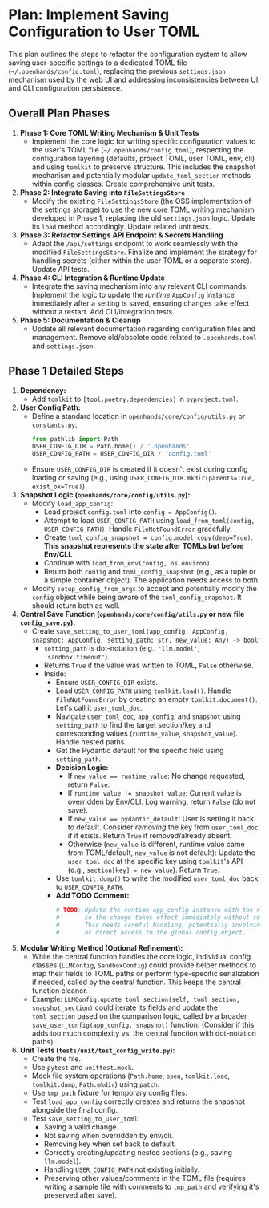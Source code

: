 # Plan: Implement Saving Configuration to User TOML

This plan outlines the steps to refactor the configuration system to allow saving user-specific settings to a dedicated TOML file (`~/.openhands/config.toml`), replacing the previous `settings.json` mechanism used by the web UI and addressing inconsistencies between UI and CLI configuration persistence.

## Overall Plan Phases

1.  **Phase 1: Core TOML Writing Mechanism & Unit Tests**
    *   Implement the core logic for writing specific configuration values to the user's TOML file (`~/.openhands/config.toml`), respecting the configuration layering (defaults, project TOML, user TOML, env, cli) and using `tomlkit` to preserve structure. This includes the snapshot mechanism and potentially modular `update_toml_section` methods within config classes. Create comprehensive unit tests.
2.  **Phase 2: Integrate Saving into `FileSettingsStore`**
    *   Modify the existing `FileSettingsStore` (the OSS implementation of the settings storage) to use the new core TOML writing mechanism developed in Phase 1, replacing the old `settings.json` logic. Update its `load` method accordingly. Update related unit tests.
3.  **Phase 3: Refactor Settings API Endpoint & Secrets Handling**
    *   Adapt the `/api/settings` endpoint to work seamlessly with the modified `FileSettingsStore`. Finalize and implement the strategy for handling secrets (either within the user TOML or a separate store). Update API tests.
4.  **Phase 4: CLI Integration & Runtime Update**
    *   Integrate the saving mechanism into any relevant CLI commands. Implement the logic to update the *runtime* `AppConfig` instance immediately after a setting is saved, ensuring changes take effect without a restart. Add CLI/integration tests.
5.  **Phase 5: Documentation & Cleanup**
    *   Update all relevant documentation regarding configuration files and management. Remove old/obsolete code related to `.openhands.toml` and `settings.json`.

## Phase 1 Detailed Steps

1.  **Dependency:**
    *   Add `tomlkit` to `[tool.poetry.dependencies]` in `pyproject.toml`.
2.  **User Config Path:**
    *   Define a standard location in `openhands/core/config/utils.py` or `constants.py`:
        ```python
        from pathlib import Path
        USER_CONFIG_DIR = Path.home() / '.openhands'
        USER_CONFIG_PATH = USER_CONFIG_DIR / 'config.toml'
        ```
    *   Ensure `USER_CONFIG_DIR` is created if it doesn't exist during config loading or saving (e.g., using `USER_CONFIG_DIR.mkdir(parents=True, exist_ok=True)`).
3.  **Snapshot Logic (`openhands/core/config/utils.py`):**
    *   Modify `load_app_config`:
        *   Load project `config.toml` into `config = AppConfig()`.
        *   Attempt to load `USER_CONFIG_PATH` using `load_from_toml(config, USER_CONFIG_PATH)`. Handle `FileNotFoundError` gracefully.
        *   Create `toml_config_snapshot = config.model_copy(deep=True)`. **This snapshot represents the state after TOMLs but before Env/CLI.**
        *   Continue with `load_from_env(config, os.environ)`.
        *   Return both `config` and `toml_config_snapshot` (e.g., as a tuple or a simple container object). The application needs access to both.
    *   Modify `setup_config_from_args` to accept and potentially modify the `config` object while being aware of the `toml_config_snapshot`. It should return both as well.
4.  **Central Save Function (`openhands/core/config/utils.py` or new file `config_save.py`):**
    *   Create `save_setting_to_user_toml(app_config: AppConfig, snapshot: AppConfig, setting_path: str, new_value: Any) -> bool`:
        *   `setting_path` is dot-notation (e.g., `'llm.model'`, `'sandbox.timeout'`).
        *   Returns `True` if the value was written to TOML, `False` otherwise.
        *   Inside:
            *   Ensure `USER_CONFIG_DIR` exists.
            *   Load `USER_CONFIG_PATH` using `tomlkit.load()`. Handle `FileNotFoundError` by creating an empty `tomlkit.document()`. Let's call it `user_toml_doc`.
            *   Navigate `user_toml_doc`, `app_config`, and `snapshot` using `setting_path` to find the target section/key and corresponding values (`runtime_value`, `snapshot_value`). Handle nested paths.
            *   Get the Pydantic default for the specific field using `setting_path`.
            *   **Decision Logic:**
                *   If `new_value == runtime_value`: No change requested, return `False`.
                *   If `runtime_value != snapshot_value`: Current value is overridden by Env/CLI. Log warning, return `False` (do not save).
                *   If `new_value == pydantic_default`: User is setting it back to default. Consider *removing* the key from `user_toml_doc` if it exists. Return `True` if removed/already absent.
                *   Otherwise (`new_value` is different, runtime value came from TOML/default, `new_value` is not default): Update the `user_toml_doc` at the specific key using `tomlkit`'s API (e.g., `section[key] = new_value`). Return `True`.
            *   Use `tomlkit.dump()` to write the modified `user_toml_doc` back to `USER_CONFIG_PATH`.
            *   **Add TODO Comment:**
                ```python
                # TODO: Update the runtime app_config instance with the new_value
                #       so the change takes effect immediately without restart.
                #       This needs careful handling, potentially involving callbacks
                #       or direct access to the global config object.
                ```
5.  **Modular Writing Method (Optional Refinement):**
    *   While the central function handles the core logic, individual config classes (`LLMConfig`, `SandboxConfig`) could provide helper methods to map their fields to TOML paths or perform type-specific serialization if needed, called by the central function. This keeps the central function cleaner.
    *   Example: `LLMConfig.update_toml_section(self, toml_section, snapshot_section)` could iterate its fields and update the `toml_section` based on the comparison logic, called by a broader `save_user_config(app_config, snapshot)` function. (Consider if this adds too much complexity vs. the central function with dot-notation paths).
6.  **Unit Tests (`tests/unit/test_config_write.py`):**
    *   Create the file.
    *   Use `pytest` and `unittest.mock`.
    *   Mock file system operations (`Path.home`, `open`, `tomlkit.load`, `tomlkit.dump`, `Path.mkdir`) using `patch`.
    *   Use `tmp_path` fixture for temporary config files.
    *   Test `load_app_config` correctly creates and returns the snapshot alongside the final config.
    *   Test `save_setting_to_user_toml`:
        *   Saving a valid change.
        *   Not saving when overridden by env/cli.
        *   Removing key when set back to default.
        *   Correctly creating/updating nested sections (e.g., saving `llm.model`).
        *   Handling `USER_CONFIG_PATH` not existing initially.
        *   Preserving other values/comments in the TOML file (requires writing a sample file with comments to `tmp_path` and verifying it's preserved after save).
